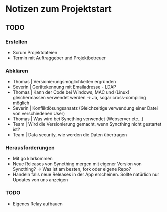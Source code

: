 # Notizen zum Projektstart

## TODO

### Erstellen

* Scrum Projektdateien
* Termin mit Auftraggeber und Projektbetreuer

### Abklären

* Thomas   | Versionierungsmöglichkeiten ergründen
* Severin  | Gerätekennung mit Emailadresse - LDAP
* Thomas   | Kann der Code bei Windows, MAC und (Linux) gleichermassen verwendet werden -> Ja, sogar cross-compiling möglich
* Severin  | Konfliktlösungsansatz (Gleichzeitige verwendung einer Datei von verschiedenen User)
* Thomas   | Was wird bei Syncthing verwendet (Webserver etc...)
* Team     | Wird die Versionierung gemacht, wenn Syncthing nicht gestartet ist?
* Team     | Data security, wie werden die Daten übertragen

### Herausforderungen

* Mit go klarkommen
* Neue Releases von Syncthing mergen mit eigener Version von Syncthing? -> Was ist am besten, fork oder eigene Repo?
* Handeln falls neue Releases in der App erscheinen. Sollte natürlich nur Updates von uns anzeigen

### TODO

* Eigenes Relay aufbauen
